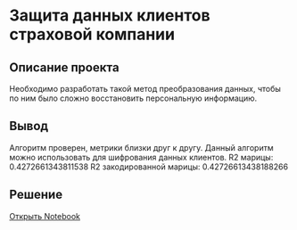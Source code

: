 # Защита данных клиентов страховой компании
## Описание проекта

Необходимо разработать такой метод преобразования данных, чтобы по ним было сложно восстановить персональную информацию.
## Вывод
Алгоритм проверен, метрики близки друг к другу. Данный алгоритм можно использовать для шифрования данных клиентов.
R2 марицы:  0.4272661343811538
R2 закодированной марицы:  0.42726613438188266
## Решение
[Открыть Notebook](https://github.com/S1udent/yandex-practicum/blob/main/10-Защита%20данных%20клиентов%20страховой%20компании/Защита%20данных%20клиентов%20страховой%20компании.ipynb)
